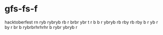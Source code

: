 # gfs-fs-f
hacktoberfest
rn ryb rybryb 
rb r
 brbr ybr t r
 b b r
 ybryb rb
  rby
  rb rby 
  b r
  yb r
  by r
  br 
  b rybrbrhrhrhr
  b rybr ybryb r
